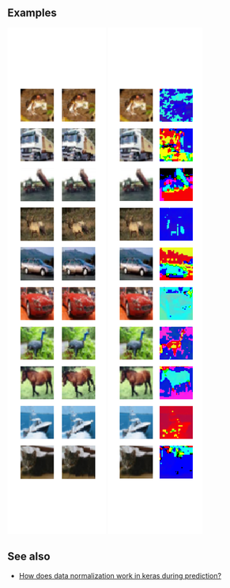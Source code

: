## Examples

![](aug-rotation-15.png)
![](aug-samplewise-center.png)

## See also

* [How does data normalization work in keras during prediction?](http://stackoverflow.com/a/43069409/562769)
